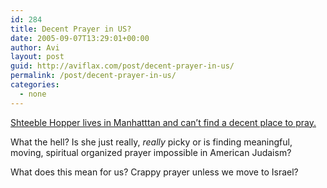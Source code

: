```yaml
---
id: 284
title: Decent Prayer in US?
date: 2005-09-07T13:29:01+00:00
author: Avi
layout: post
guid: http://aviflax.com/post/decent-prayer-in-us/
permalink: /post/decent-prayer-in-us/
categories:
  - none
---
```

[Shteeble Hopper lives in Manhatttan and can&#8217;t find a decent place to pray.](http://www.jewschool.com/2005/09/birth-of-shteeble-hopper.php)

What the hell? Is she just really, _really_ picky or is finding meaningful, moving, spiritual organized prayer impossible in American Judaism?

What does this mean for us? Crappy prayer unless we move to Israel?